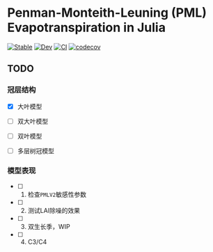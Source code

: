 # Penman-Monteith-Leuning (PML) Evapotranspiration in Julia

[![Stable](https://img.shields.io/badge/docs-stable-blue.svg)](https://jl-pkgs.github.io/PML.jl/stable)
[![Dev](https://img.shields.io/badge/docs-dev-blue.svg)](https://jl-pkgs.github.io/PML.jl/dev)
[![CI](https://github.com/jl-pkgs/PML.jl/actions/workflows/CI.yml/badge.svg)](https://github.com/jl-pkgs/PML.jl/actions/workflows/CI.yml)
[![codecov](https://codecov.io/gh/jl-pkgs/PML.jl/branch/master/graph/badge.svg?token=RmFYanlaQM
)](https://codecov.io/gh/jl-pkgs/PML.jl/tree/master)


## TODO

### 冠层结构

- [x] 大叶模型
- [ ] 双大叶模型
- [ ] 双叶模型
- [ ] 多层树冠模型


### 模型表现

- [ ] 1. 检查`PMLV2`敏感性参数

- [ ] 2. 测试LAI除噪的效果

- [ ] 3. 双生长季，WIP

- [ ] 4. C3/C4

